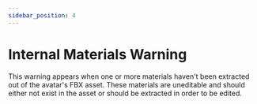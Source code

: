 ```yaml
---
sidebar_position: 4
---
```


# Internal Materials Warning

This warning appears when one or more materials haven't been extracted out of the avatar's FBX asset. These materials are uneditable and should either not exist in the asset or should be extracted in order to be edited.